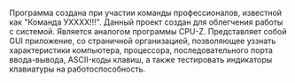 Программа создана при участии команды профессионалов, известной как "Команда УХХХХ!!!". Данный проект создан для облегчения работы с системой. Является аналогом программы CPU-Z. Представляет собой GUI приложение, со страничной организацией, позволяющее уззнать характеристики компьютера, процессора, последовательного порта ввода-вывода, ASCII-коды клавиш, а также тестировать индикаторы клавиатуры на работоспособность. 

